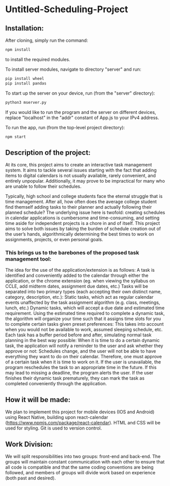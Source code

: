# Untitled-Scheduling-Project

## Installation:

After cloning, simply run the command:
```bash
npm install
```
to install the required modules.

To install server modules, navigate to directory "server" and run:
```bash
pip install wheel
pip install pandas
```

To start up the server on your device, run (from the "server" directory):
```bash
python3 mserver.py
```

If you would like to run the program and the server on different devices, replace "localhost" in the "addr" constant of App.js to your IPv4 address.

To run the app, run (from the top-level project directory):
```bash
npm start
```

## Description of the project:

At its core, this project aims to create an interactive task management system. It aims to tackle several issues starting with the fact that adding items to digital calendars is not usually available, rarely convenient, and entirely unpopular. Additionally, it may prove to be impractical for many who are unable to follow their schedules.

Typically, high school and college students face the eternal struggle that is time management. After all, how often does the average college student find themself adding tasks to their planner and actually following their planned schedule? The underlying issue here is twofold: creating schedules in calendar applications is cumbersome and time-consuming, and setting time aside for independent projects is a chore in and of itself. This project aims to solve both issues by taking the burden of schedule creation out of the user’s hands, algorithmically determining the best times to work on assignments, projects, or even personal goals. 

### This brings us to the barebones of the proposed task management tool:

The idea for the use of the application/extension is as follows:
A task is identified and conveniently added to the calendar through either the application, or the chrome extension (eg. when viewing the syllabus on CCLE, add midterm dates, assignment due dates, etc.) Tasks will be separated into two primary types (each accepting their own distinct name, category, description, etc.):
Static tasks, which act as regular calendar events unaffected by the task assignment algorithm (e.g. class, meetings, lunch, etc.)
Dynamic tasks, which will accept a due date and estimated time requirement.
Using the estimated time required to complete a dynamic task, the algorithm will organize your time such that it assigns time slots for you to complete certain tasks given preset preferences:
This takes into account when you would not be available to work, assumed sleeping schedule, etc.
Each task has a buffer period before and after, simulating normal task planning in the best way possible:
When it is time to do a certain dynamic task, the application will notify a reminder to the user and ask whether they approve or not:
Schedules change, and the user will not be able to have everything they want to do on their calendar. Therefore, one must approve of a certain task when it is time to work on it.
If the user is unavailable, the program reschedules the task to an appropriate time in the future.
If this may lead to missing a deadline, the program alerts the user.
If the user finishes their dynamic task prematurely, they can mark the task as completed conveniently through the application.

## How it will be made:

We plan to implement this project for mobile devices (IOS and Android) using React Native, building upon react-calendar (https://www.npmjs.com/package/react-calendar). HTML and CSS will be used for styling. Git is used to version control.

## Work Division:

We will split responsibilities into two groups: front-end and back-end. The groups will maintain constant communication with each other to ensure that all code is compatible and that the same coding conventions are being followed, and members of groups will divide work based on experience (both past and desired).